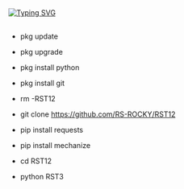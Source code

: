 ##

[![Typing SVG](https://readme-typing-svg.herokuapp.com?font=Fira+Code&weight=600&pause=1000&color=F70000&background=FF2E0000&width=435&lines=RST+13+FREE)](https://git.io/typing-svg)

##
- pkg update

- pkg upgrade

- pkg install python

- pkg install git

- rm -RST12

- git clone https://github.com/RS-ROCKY/RST12

- pip install requests

 - pip install mechanize

- cd RST12

- python RST3


##
